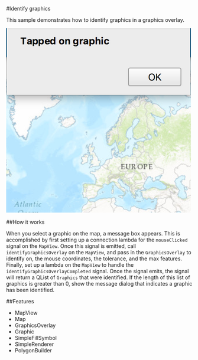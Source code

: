#Identify graphics

This sample demonstrates how to identify graphics in a graphics overlay.

![](screenshot.png)

##How it works

When you select a graphic on the map, a message box appears. This is accomplished by first setting up a connection lambda for the `mouseClicked` signal on the `MapView`. Once this signal is emitted, call `identifyGraphicsOverlay` on the `MapView`, and pass in the `GraphicsOverlay` to identify on, the mouse coordinates, the tolerance, and the max features. Finally, set up a lambda on the `MapView` to handle the `identifyGraphicsOverlayCompleted` signal. Once the signal emits, the signal will return a QList of `Graphics` that were identified. If the length of this list of graphics is greater than 0, show the message dialog that indicates a graphic has been identified.


##Features
- MapView
- Map
- GraphicsOverlay
- Graphic
- SimpleFillSymbol
- SimpleRenderer
- PolygonBuilder